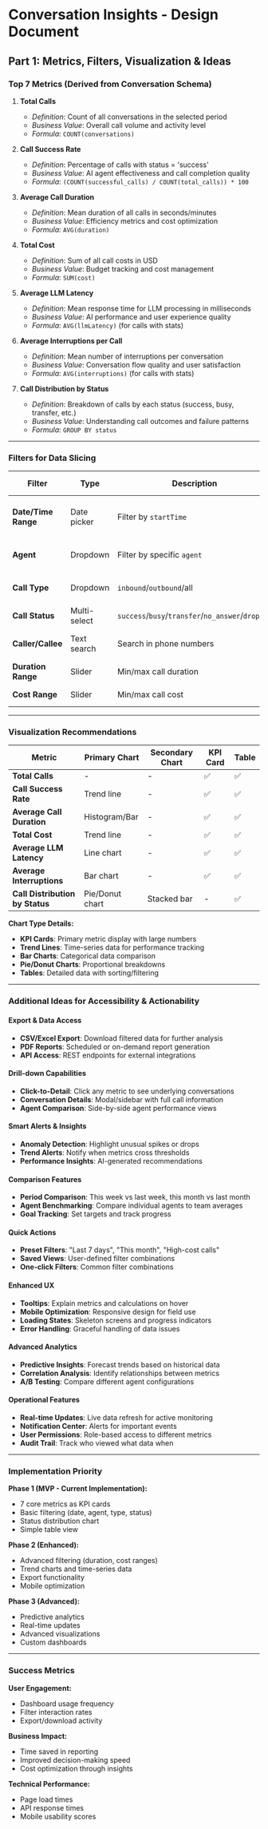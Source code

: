 # Conversation Insights - Design Document

## Part 1: Metrics, Filters, Visualization & Ideas

### Top 7 Metrics (Derived from Conversation Schema)

1. **Total Calls**
   - *Definition*: Count of all conversations in the selected period
   - *Business Value*: Overall call volume and activity level
   - *Formula*: `COUNT(conversations)`

2. **Call Success Rate**
   - *Definition*: Percentage of calls with status = 'success'
   - *Business Value*: AI agent effectiveness and call completion quality
   - *Formula*: `(COUNT(successful_calls) / COUNT(total_calls)) * 100`

3. **Average Call Duration**
   - *Definition*: Mean duration of all calls in seconds/minutes
   - *Business Value*: Efficiency metrics and cost optimization
   - *Formula*: `AVG(duration)`

4. **Total Cost**
   - *Definition*: Sum of all call costs in USD
   - *Business Value*: Budget tracking and cost management
   - *Formula*: `SUM(cost)`

5. **Average LLM Latency**
   - *Definition*: Mean response time for LLM processing in milliseconds
   - *Business Value*: AI performance and user experience quality
   - *Formula*: `AVG(llmLatency)` (for calls with stats)

6. **Average Interruptions per Call**
   - *Definition*: Mean number of interruptions per conversation
   - *Business Value*: Conversation flow quality and user satisfaction
   - *Formula*: `AVG(interruptions)` (for calls with stats)

7. **Call Distribution by Status**
   - *Definition*: Breakdown of calls by each status (success, busy, transfer, etc.)
   - *Business Value*: Understanding call outcomes and failure patterns
   - *Formula*: `GROUP BY status`

---

### Filters for Data Slicing

| Filter | Type | Description | Business Use |
|--------|------|-------------|--------------|
| **Date/Time Range** | Date picker | Filter by `startTime` | Trend analysis, period comparison |
| **Agent** | Dropdown | Filter by specific `agent` | Agent performance comparison |
| **Call Type** | Dropdown | `inbound`/`outbound`/all | Campaign analysis, call direction |
| **Call Status** | Multi-select | `success`/`busy`/`transfer`/`no_answer`/`dropped` | Outcome analysis |
| **Caller/Callee** | Text search | Search in phone numbers | Customer journey tracking |
| **Duration Range** | Slider | Min/max call duration | Performance optimization |
| **Cost Range** | Slider | Min/max call cost | Budget analysis |

---

### Visualization Recommendations

| Metric | Primary Chart | Secondary Chart | KPI Card | Table |
|--------|---------------|-----------------|----------|-------|
| **Total Calls** | - | - | ✅ | ✅ |
| **Call Success Rate** | Trend line | - | ✅ | ✅ |
| **Average Call Duration** | Histogram/Bar | - | ✅ | ✅ |
| **Total Cost** | Trend line | - | ✅ | ✅ |
| **Average LLM Latency** | Line chart | - | ✅ | ✅ |
| **Average Interruptions** | Bar chart | - | ✅ | ✅ |
| **Call Distribution by Status** | Pie/Donut chart | Stacked bar | - | ✅ |

**Chart Type Details:**
- **KPI Cards**: Primary metric display with large numbers
- **Trend Lines**: Time-series data for performance tracking
- **Bar Charts**: Categorical data comparison
- **Pie/Donut Charts**: Proportional breakdowns
- **Tables**: Detailed data with sorting/filtering

---

### Additional Ideas for Accessibility & Actionability

#### **Export & Data Access**
- **CSV/Excel Export**: Download filtered data for further analysis
- **PDF Reports**: Scheduled or on-demand report generation
- **API Access**: REST endpoints for external integrations

#### **Drill-down Capabilities**
- **Click-to-Detail**: Click any metric to see underlying conversations
- **Conversation Details**: Modal/sidebar with full call information
- **Agent Comparison**: Side-by-side agent performance views

#### **Smart Alerts & Insights**
- **Anomaly Detection**: Highlight unusual spikes or drops
- **Trend Alerts**: Notify when metrics cross thresholds
- **Performance Insights**: AI-generated recommendations

#### **Comparison Features**
- **Period Comparison**: This week vs last week, this month vs last month
- **Agent Benchmarking**: Compare individual agents to team averages
- **Goal Tracking**: Set targets and track progress

#### **Quick Actions**
- **Preset Filters**: "Last 7 days", "This month", "High-cost calls"
- **Saved Views**: User-defined filter combinations
- **One-click Filters**: Common filter combinations

#### **Enhanced UX**
- **Tooltips**: Explain metrics and calculations on hover
- **Mobile Optimization**: Responsive design for field use
- **Loading States**: Skeleton screens and progress indicators
- **Error Handling**: Graceful handling of data issues

#### **Advanced Analytics**
- **Predictive Insights**: Forecast trends based on historical data
- **Correlation Analysis**: Identify relationships between metrics
- **A/B Testing**: Compare different agent configurations

#### **Operational Features**
- **Real-time Updates**: Live data refresh for active monitoring
- **Notification Center**: Alerts for important events
- **User Permissions**: Role-based access to different metrics
- **Audit Trail**: Track who viewed what data when

---

### Implementation Priority

**Phase 1 (MVP - Current Implementation):**
- 7 core metrics as KPI cards
- Basic filtering (date, agent, type, status)
- Status distribution chart
- Simple table view

**Phase 2 (Enhanced):**
- Advanced filtering (duration, cost ranges)
- Trend charts and time-series data
- Export functionality
- Mobile optimization

**Phase 3 (Advanced):**
- Predictive analytics
- Real-time updates
- Advanced visualizations
- Custom dashboards

---

### Success Metrics

**User Engagement:**
- Dashboard usage frequency
- Filter interaction rates
- Export/download activity

**Business Impact:**
- Time saved in reporting
- Improved decision-making speed
- Cost optimization through insights

**Technical Performance:**
- Page load times
- API response times
- Mobile usability scores 